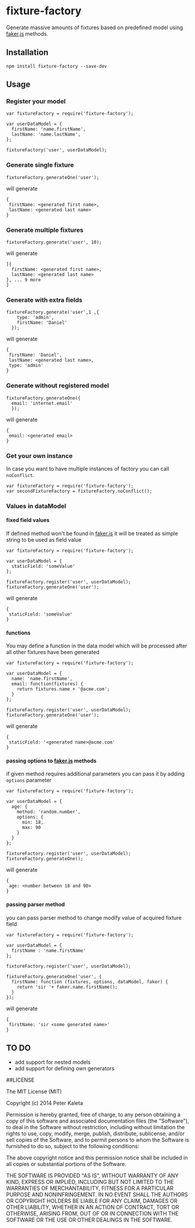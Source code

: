 # fixture-factory

Generate massive amounts of fixtures based on predefined model using [faker.js](https://github.com/marak/Faker.js/) methods.

## Installation
```npm install fixture-factory --save-dev```

## Usage

### Register your model

```
var fixtureFactory = require('fixture-factory');

var userDataModel = {
  firstName: 'name.firstName',
  lastName: 'name.lastName',
};

fixtureFactory('user', userDataModel);
```

### Generate single fixture

```
fixtureFactory.generateOne('user');
```

will generate

```
{
 firstName: <generated first name>,
 lastName: <generated last name>
}
```

### Generate multiple fixtures
```
fixtureFactory.generate('user', 10);
```
will generate

```
[{
  firstName: <generated first name>,
  lastName: <generated last name>
}, ... 9 more
]
```

### Generate with extra fields

```
fixtureFactory.generate('user',1 ,{
    type: 'admin',
    firstName: 'Daniel'
  });
```

will generate

```
{
 firstName: 'Daniel',
 lastName: <generated last name>,
 type: 'admin'
}
```

### Generate without registered model

```
fixtureFactory.generateOne({
  email: 'internet.email'
  });
```
will generate

```
{
 email: <generated email>
}
```

### Get your own instance
In case you want to have multiple instances of factory you can call `noConflict`.

```
var fixtureFactory = require('fixture-factory');
var secondFixtureFactory = fixtureFactory.noConflict();

```

### Values in dataModel

#### fixed field values

If defined method won't be found in  [faker.js](https://github.com/marak/Faker.js/) it will be treated as simple string to be used as field value

```
var fixtureFactory = require('fixture-factory');

var userDataModel = {
  staticField: 'someValue'
};

fixtureFactory.register('user', userDataModel);
fixtureFactory.generateOne('user');
```
will generate
```
{
 staticField: 'someValue'
}
```

#### functions

You may define a function in the data model which will be processed after all other fixtures have been generated

```
var fixtureFactory = require('fixture-factory');

var userDataModel = {
  name: 'name.firstName',
  email: function(fixtures) {
    return fixtures.name + '@acme.com';
  }
};

fixtureFactory.register('user', userDataModel);
fixtureFactory.generateOne('user');
```
will generate
```
{
 staticField: '<generated name>@acme.com'
}
```

#### passing options to  [faker.js](https://github.com/marak/Faker.js/) methods

if given method requires additional parameters you can pass it by adding `options` parameter

```
var fixtureFactory = require('fixture-factory');

var userDataModel = {
  age: {
    method: 'random.number',
    options: {
      min: 18,
      max: 90
    }
  }
};

fixtureFactory.register('user', userDataModel);
fixtureFactory.generateOne();
```
will generate
```
{
 age: <number between 18 and 90>
}
```


#### passing parser method

you can pass parser method to change modify value of acquired fixture field

```
var fixtureFactory = require('fixture-factory');

var userDataModel = {
  firstName : 'name.firstName'
};

fixtureFactory.register('user', userDataModel);

fixtureFactory.generateOne('user', {
  firstName: function (fixtures, options, dataModel, faker) {
    return 'sir '+ faker.name.firstName();
  }
});

```
will generate
```
{
 firstName: 'sir <some generated name>'
}
```





## TO DO
- add support for nested models
- add support for defining own generators

##LICENSE

The MIT License (MIT)

Copyright (c) 2014 Peter Kaleta

Permission is hereby granted, free of charge, to any person obtaining a copy of this software and associated documentation files (the "Software"), to deal in the Software without restriction, including without limitation the rights to use, copy, modify, merge, publish, distribute, sublicense, and/or sell copies of the Software, and to permit persons to whom the Software is furnished to do so, subject to the following conditions:

The above copyright notice and this permission notice shall be included in all copies or substantial portions of the Software.

THE SOFTWARE IS PROVIDED "AS IS", WITHOUT WARRANTY OF ANY KIND, EXPRESS OR IMPLIED, INCLUDING BUT NOT LIMITED TO THE WARRANTIES OF MERCHANTABILITY, FITNESS FOR A PARTICULAR PURPOSE AND NONINFRINGEMENT. IN NO EVENT SHALL THE AUTHORS OR COPYRIGHT HOLDERS BE LIABLE FOR ANY CLAIM, DAMAGES OR OTHER LIABILITY, WHETHER IN AN ACTION OF CONTRACT, TORT OR OTHERWISE, ARISING FROM, OUT OF OR IN CONNECTION WITH THE SOFTWARE OR THE USE OR OTHER DEALINGS IN THE SOFTWARE.
